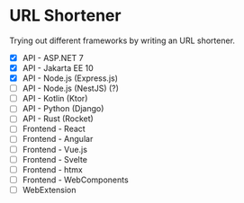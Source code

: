 # URL Shortener

Trying out different frameworks by writing an URL shortener.

- [x] API - ASP.NET 7
- [x] API - Jakarta EE 10
- [x] API - Node.js (Express.js)
- [ ] API - Node.js (NestJS) (?)
- [ ] API - Kotlin (Ktor)
- [ ] API - Python (Django)
- [ ] API - Rust (Rocket)
- [ ] Frontend - React
- [ ] Frontend - Angular
- [ ] Frontend - Vue.js
- [ ] Frontend - Svelte
- [ ] Frontend - htmx
- [ ] Frontend - WebComponents
- [ ] WebExtension
